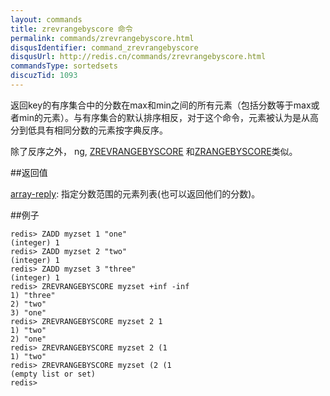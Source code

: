 ```yaml
---
layout: commands
title: zrevrangebyscore 命令
permalink: commands/zrevrangebyscore.html
disqusIdentifier: command_zrevrangebyscore
disqusUrl: http://redis.cn/commands/zrevrangebyscore.html
commandsType: sortedsets
discuzTid: 1093
---
```


返回key的有序集合中的分数在max和min之间的所有元素（包括分数等于max或者min的元素）。与有序集合的默认排序相反，对于这个命令，元素被认为是从高分到低具有相同分数的元素按字典反序。

除了反序之外， ng, [ZREVRANGEBYSCORE](/commands/zrevrangebyscore.html) 和[ZRANGEBYSCORE](/commands/zrangebyscore.html)类似。

##返回值

[array-reply](/topics/protocol#array-reply): 
指定分数范围的元素列表(也可以返回他们的分数)。

##例子

	redis> ZADD myzset 1 "one"
	(integer) 1
	redis> ZADD myzset 2 "two"
	(integer) 1
	redis> ZADD myzset 3 "three"
	(integer) 1
	redis> ZREVRANGEBYSCORE myzset +inf -inf
	1) "three"
	2) "two"
	3) "one"
	redis> ZREVRANGEBYSCORE myzset 2 1
	1) "two"
	2) "one"
	redis> ZREVRANGEBYSCORE myzset 2 (1
	1) "two"
	redis> ZREVRANGEBYSCORE myzset (2 (1
	(empty list or set)
	redis> 
